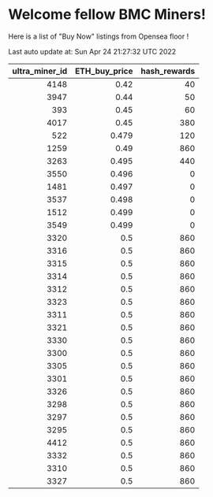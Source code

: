 # Welcome fellow BMC Miners!
Here is a list of "Buy Now" listings from Opensea floor !


Last auto update at: Sun Apr 24 21:27:32 UTC 2022


|   ultra_miner_id |   ETH_buy_price |   hash_rewards |
|-----------------:|----------------:|---------------:|
|             4148 |           0.42  |             40 |
|             3947 |           0.44  |             50 |
|              393 |           0.45  |             60 |
|             4017 |           0.45  |            380 |
|              522 |           0.479 |            120 |
|             1259 |           0.49  |            860 |
|             3263 |           0.495 |            440 |
|             3550 |           0.496 |              0 |
|             1481 |           0.497 |              0 |
|             3537 |           0.498 |              0 |
|             1512 |           0.499 |              0 |
|             3549 |           0.499 |              0 |
|             3320 |           0.5   |            860 |
|             3316 |           0.5   |            860 |
|             3315 |           0.5   |            860 |
|             3314 |           0.5   |            860 |
|             3312 |           0.5   |            860 |
|             3323 |           0.5   |            860 |
|             3311 |           0.5   |            860 |
|             3321 |           0.5   |            860 |
|             3330 |           0.5   |            860 |
|             3300 |           0.5   |            860 |
|             3305 |           0.5   |            860 |
|             3301 |           0.5   |            860 |
|             3326 |           0.5   |            860 |
|             3298 |           0.5   |            860 |
|             3297 |           0.5   |            860 |
|             3295 |           0.5   |            860 |
|             4412 |           0.5   |            860 |
|             3332 |           0.5   |            860 |
|             3310 |           0.5   |            860 |
|             3327 |           0.5   |            860 |